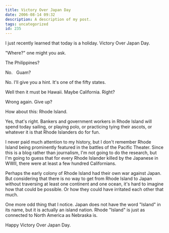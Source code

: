 ```yaml
---
title: Victory Over Japan Day
date: 2006-08-14 09:32
description: A description of my post.
tags: uncategorized
id: 235
---
```

I just recently learned that today is a holiday.  Victory Over Japan Day.  

"Where?" one might you ask.

The Philippines?

No.
<span class="spanEndPreview">&nbsp;</span>
Guam?

No.  I'll give you a hint.  It's one of the fifty states.

Well then it must be Hawaii.  Maybe California.  Right?

Wrong again.  Give up?

How about this:  Rhode Island.

Yes, that's right.  Bankers and government workers in Rhode Island will spend today sailing, or playing polo, or practicing tying their ascots, or whatever it is that Rhode Islanders do for fun.

I never paid much attention to my history, but I don't remember Rhode Island being prominently featured in the battles of the Pacific Theater.  Since this is a blog rather than journalism, I'm not going to do the research, but I'm going to guess that for every Rhode Islander killed by the Japanese in WWII, there were at least a few hundred Californians.

Perhaps the early colony of Rhode Island had their own war against Japan.  But considering that there is no way to get from Rhode Island to Japan without traversing at least one continent and one ocean, it's hard to imagine how that could be possible.  Or how they could have irritated each other that much.

One more odd thing that I notice.  Japan does not have the word "Island" in its name, but it is actually an island nation.  Rhode "Island" is just as connected to North America as Nebraska is.

Happy Victory Over Japan Day.